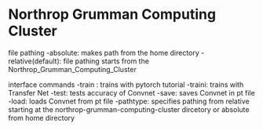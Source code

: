 # Northrop Grumman Computing Cluster

file pathing
-absolute: makes path from the home directory
-relative(default): file pathing starts from the Northrop_Grumman_Computing_Cluster

interface commands
-train : trains with pytorch tutorial
-traini: trains with Transfer Net
-test: tests accuracy of Convnet
-save: saves Convnet in pt file
-load: loads Convnet from pt file
-pathtype: specifies pathing from relative starting at the northrop-grumman-computing-cluster dircetory or absolute from home directory

